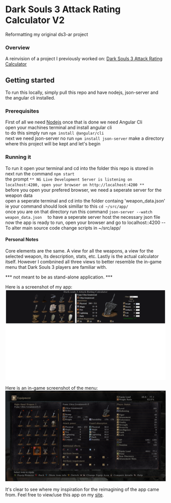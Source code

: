 # Dark Souls 3 Attack Rating Calculator V2
Reformatting my original ds3-ar project

### Overview 

A reinvision of a project I previously worked on: <a href='https://github.com/Derling/ds3-ar'>Dark Souls 3 Attack Rating Calculator</a>

## Getting started 

To run this locally, simply pull this repo and have nodejs, json-server and the angular cli installed.

### Prerequisites

First of all we need <a href='https://nodejs.org/en/download/'>Nodejs</a>
once that is done we need Angular Cli<br/>
open your machines terminal and install angular cli<br/>
to do this simply run ``` npm install @angular/cli ```
<br/>
next we need json-server no run ```npm install json-server```
make a directory where this project will be kept and let's begin

### Running it

To run it open your terminal and cd into the folder this repo is stored in<br/>
next run the command ```npm start``` <br/>
the prompt ```** NG Live Development Server is listening on localhost:4200, open your browser on http://localhost:4200 ** ```
<br/>before you open your prefered browser, we need a seperate server for the weapon data <br/>
open a seperate terminal and cd into the folder containg 'weapon_data.json' <br/> 
ie your command should look simillar to this ``` cd ~/src/app/ ```<br/>
once you are on that directory run this command ```json-server --watch weapon_data.json  ``` to have a seperate server host the necessary json file <br/>
now the app is ready to run, open your browser and go to localhost::4200
--To alter main source code change scripts in ~/src/app/

#### Personal Notes

Core elements are the same. A view for all the weapons, a view for the selected weapon, its description, stats, etc. Lastly is the actual calculator itself. However I combnined all three views to better resemble the in-game menu that Dark Souls 3 players are familiar with.

*** not meant to be as stand-alone application. *** 

Here is a screenshot of my app: 
![alt text](https://github.com/Derling/ds3-ar-v2/blob/master/ds3-ar-v2-demo.png)

Here is an in-game screenshot of the menu:
 ![alt text](https://github.com/Derling/ds3-ar-v2/blob/master/in-game-demo.png)
 
 It's clear to see where my inspiration for the reimagining of the app came from. Feel free to view/use this app on my <a href='http://derling.info/ds3.html'>site</a>. 
